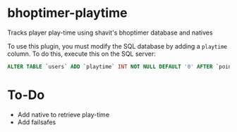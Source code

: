 # bhoptimer-playtime
Tracks player play-time using shavit's bhoptimer database and natives

To use this plugin, you must modify the SQL database by adding a `playtime` column. To do this, execute this on the SQL server:
```sql
ALTER TABLE `users` ADD `playtime` INT NOT NULL DEFAULT '0' AFTER `points`;
```

# To-Do
* Add native to retrieve play-time
* Add failsafes
